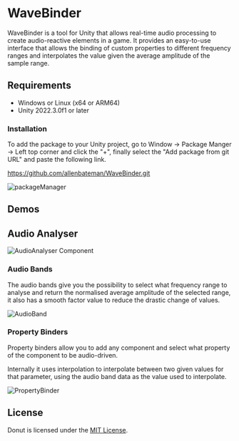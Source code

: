 # WaveBinder

WaveBinder is a tool for Unity that allows real-time audio processing to create audio-reactive elements in a game. It provides an easy-to-use interface that allows the binding of custom properties to different frequency ranges and interpolates the value given the average amplitude of the sample range.

## Requirements

* Windows or Linux (x64 or ARM64)
* Unity 2022.3.0f1 or later
  
### Installation

To add the package to your Unity project, go to Window -> Package Manger -> Left top corner and click  the "+", finally select the "Add package from git URL" and paste the following link.

https://github.com/allenbateman/WaveBinder.git

![packageManager](https://github.com/allenbateman/WaveBinder/assets/57528826/e7be11cd-4296-4cf4-b116-31d24c5448c6)


## Demos

## Audio Analyser 


![AudioAnalyser Component](https://github.com/allenbateman/WaveBinder/assets/57528826/2c1cdba2-573b-47a9-b8f0-4151f1454936)


### Audio Bands

The audio bands give you the possibility to select what frequency range to analyse and return the normalised average amplitude of the selected range, it also has a smooth factor value to reduce the drastic change of values.

![AudioBand](https://github.com/allenbateman/WaveBinder/assets/57528826/225b2574-b918-48d6-ace5-342452057735)

### Property Binders

Property binders allow you to add any component and select what property of the component to be audio-driven.

Internally it uses interpolation to interpolate between two given values for that parameter, using the audio band data as the value used to interpolate.

![PropertyBinder](https://github.com/allenbateman/WaveBinder/assets/57528826/87ed1f27-aad8-4937-bb66-896f0d91d53d)


## License

Donut is licensed under the [MIT License](LICENSE.txt).
